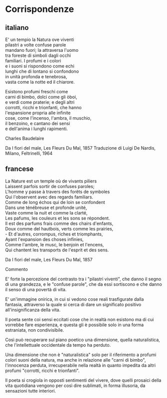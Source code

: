 # Corrispondenze

## italiano

E' un tempio la Natura ove viventi  
pilastri a volte confuse parole  
mandano fuori; la attraversa l'uomo  
tra foreste di simboli dagli occhi  
familiari. I profumi e i colori  
e i suoni si rispondono come echi  
lunghi che di lontano si confondono    
in unità profonda e tenebrosa,  
vasta come la notte ed il chiarore.   

Esistono profumi freschi come    
carni di bimbo, dolci come gli òboi,    
e verdi come praterie; e degli altri    
corrotti, ricchi e trionfanti, che hanno    
l'espansione propria alle infinite    
cose, come l'incenso, l'ambra, il muschio,    
il benzoino, e cantano dei sensi    
e dell'anima i lunghi rapimenti.   

Charles Baudelaire

Da I fiori del male, Les Fleurs Du Mal, 1857
Traduzione di Luigi De Nardis, Milano, Feltrinelli, 1964

## francese

La Nature est un temple où de vivants piliers    
Laissent parfois sortir de confuses paroles;    
L'homme y passe à travers des forêts de symboles    
Qui l'observent avec des regards familiars.    
Comme de long échos qui de loin se confondent    
Dans une ténébreuse et profonde unité,    
Vaste comme la nuit et comme la clarté,    
Les pafums, les couleurs et les sons se répondent.    
Il est des parfums frais comme des chairs d'enfants,    
Doux comme del hautbois, verts comme les prairies,    
\- Et d'autres, corrompus, riches et triomphants,    
Ayant l'expansion des choses infinies,    
Comme l'ambre, le musc, le benjoin et l'encens,    
Qui chantent les transports de l'esprit et des sens.    

Da I fiori del male, Les Fleurs Du Mal, 1857

Commento

E' forte la percezione del contrasto tra i "pilastri viventi", che danno il segno di una grandezza, e le "confuse parole", che da essi sortiscono e che danno il senso di una povertà di vita.

E' un'immagine onirica, in cui si vedono cose reali trasfigurate dalla fantasia, attraverso la quale si cerca di dare un significato positivo all'insignificanza della vita.

Il poeta sente coi sensi eccitati cose che in realtà non esistono ma di cui vorrebbe fare esperienza, e questa gli è possibile solo in una forma estraniata, non condivisibile.

Così può recuperare sul piano poetico una dimensione, quella naturalistica, che l'intellettuale occidentale da tempo ha perduto.

Una dimensione che non è "naturalistica" solo per il riferimento a profumi colori suoni della natura, ma anche in relazione alle "carni di bimbo", l'innocenza perduta, irrecuperabile nella realtà in quanto impedita da altri profumi "corrotti, ricchi e trionfanti".

Il poeta si crogiola in opposti sentimenti del vivere, dove quelli prosaici della vita quotidiana vengono per così dire sublimati, in forma illusoria, da sensazioni tutte interiori.